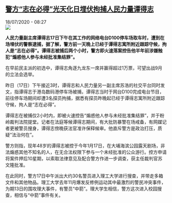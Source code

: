 <!--1595055367000-->
[警方“志在必得”光天化日埋伏拘捕人民力量谭得志](http://www.rfi.fr//cn/%E4%B8%AD%E5%9B%BD/20200718-%E8%AD%A6%E6%96%B9-%E5%BF%97%E5%9C%A8%E5%BF%85%E5%BE%97-%E5%85%89%E5%A4%A9%E5%8C%96%E6%97%A5%E5%9F%8B%E4%BC%8F%E6%8B%98%E6%8D%95%E4%BA%BA%E6%B0%91%E5%8A%9B%E9%87%8F%E8%B0%AD%E5%BE%97%E5%BF%97)
------

<div>18/07/2020 - 08:27</div><img src="https://s.rfi.fr/media/display/a7960e12-c8bf-11ea-a56e-005056a964fe/w:310/p:16x9/2020-07-17T110531Z_1615940454_RC2ZUH9E5N04_RTRMADP_3_HONGKONG-SECURITY.JPG"><p><strong>人民力量副主席谭得志17日下午在其工作的网络电台D100停车场取车时，遭到在场埋伏的警察逮捕，据了解，警方前一天晚上已经于谭得志寓所附近跟踪守候，拘人是“志在必得”。谭得志被捕后两个小时，警方即火速落案控告他半年前涉嫌触犯“煽惑他人参与未经批准集结罪”。</strong></p><div class="t-content__body u-clearfix"><div class="m-interstitial"></div><p>在早前民主派的初选中，谭得志角逐九龙东一席并赢得超过1万票，可望出战9月的立法会选举。</p><p>昨日（17日）下午接近3时，谭得志和人民力量另一副主席苏浩的社交平台同时发文，指谭得志于港岛数码港停车场被捕，谭得志当时于网台D100完成电台节目，前往停车场期间却遭3名探员拘捕，据悉有探员昨晚起已经于谭得志寓所附近跟踪守候，拘人是“志在必得”。</p><p>谭得志在被捕仅2小时内，即被火速控告“煽惑他人参与未经批准集结罪”，并于粉岭裁判法院提堂。记者在法庭等候谭得志期间，有大批防暴警在场戒备，有网媒记者更被警员搜身，谭得志傍晚获法官准许保释候审。他直斥警方是政治打压，质疑“法治何在”。</p><p>警方则指，现年48岁的谭得志被控于今年1月17日，在大埔海滨公园露天剧场，非法煽惑其他不知名的人，在无合法权限下参与一个未经批准的公众游行。控方申请将案件押后10星期，以索取法律意见及配合警方作进一步调查，获主任裁判官苏文隆批准。</p><p>在此同时，警方17日中午派出大约30名警员进入理工大学进行搜查，并带走多箱文件和其他物品。理工大学去年11月爆发反修例运动其中最激烈的警民冲突事件，为期13日的围攻理大事件，有警员“中箭”。理大学生相信，警方这次进入校园搜查，相信与“中箭”事件有关。</p><div class="o-self-promo o-self-promo--nl o-self-promo--hidden" data-selfpromo-newsletter></div><div class="o-self-promo o-self-promo--app o-self-promo--hidden" data-selfpromo-app></div></div>
